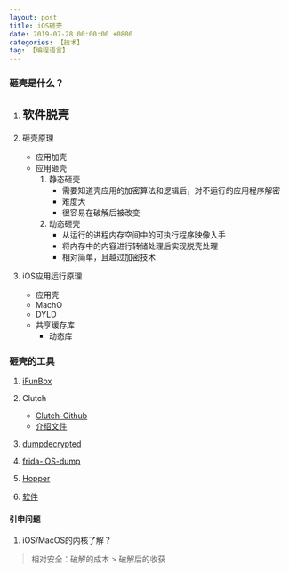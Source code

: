 ```yaml
---
layout: post
title: iOS砸壳
date: 2019-07-28 00:00:00 +0800
categories: 【技术】
tag: 【编程语言】
---
```



### 砸壳是什么？

1. 软件脱壳
	- 

2. 砸壳原理
	- 应用加壳
	- 应用砸壳
		1. 静态砸壳
			- 需要知道壳应用的加密算法和逻辑后，对不运行的应用程序解密
			- 难度大
			- 很容易在破解后被改变
		2. 动态砸壳
			- 从运行的进程内存空间中的可执行程序映像入手
			- 将内存中的内容进行转储处理后实现脱壳处理
			- 相对简单，且越过加密技术

3. iOS应用运行原理
	- 应用壳
	- MachO
	- DYLD
	- 共享缓存库
		- 动态库 

### 砸壳的工具

1. [iFunBox](http://www.i-funbox.com/)

2. Clutch
	- [Clutch-Github](https://github.com/KJCracks/Clutch/releases)
	- [介绍文件](https://www.jianshu.com/p/ab79a8a641dc)

3. [dumpdecrypted](https://www.jianshu.com/p/b2f2e6575e0c)

4. [frida-iOS-dump](https://www.jianshu.com/p/12407c198ff0)

5. [Hopper](https://www.jianshu.com/p/b6737504c71e)

6. [软件](https://www.jianshu.com/p/b6737504c71e)

#### 引申问题

1. iOS/MacOS的内核了解？



> 相对安全：破解的成本 > 破解后的收获
